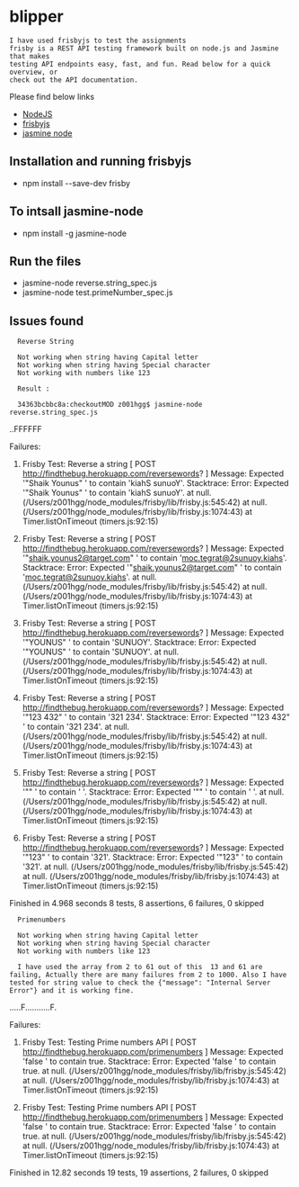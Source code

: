 # blipper
	I have used frisbyjs to test the assignments 
	frisby is a REST API testing framework built on node.js and Jasmine that makes
	testing API endpoints easy, fast, and fun. Read below for a quick overview, or
	check out the API documentation.
Please find below links
* [NodeJS](https://nodejs.org/en/download/)
* [frisbyjs](http://frisbyjs.com/)
* [jasmine node](http://jasmine.github.io/2.0/introduction.html)


## Installation and running frisbyjs

* npm install --save-dev frisby

## To intsall jasmine-node

* npm install -g jasmine-node

## Run the files

* jasmine-node reverse.string_spec.js
* jasmine-node test.primeNumber_spec.js 

## Issues found
      Reverse String
    
      Not working when string having Capital letter
      Not working when string having Special character
      Not working with numbers like 123
      
      Result :
      
      34363bcbbc8a:checkoutMOD z001hgg$ jasmine-node reverse.string_spec.js 
..FFFFFF

Failures:

  1) Frisby Test: Reverse a string 
	[ POST http://findthebug.herokuapp.com/reversewords? ]
   Message:
     Expected '"Shaik Younus"
' to contain 'kiahS sunuoY'.
   Stacktrace:
     Error: Expected '"Shaik Younus"
' to contain 'kiahS sunuoY'.
    at null.<anonymous> (/Users/z001hgg/node_modules/frisby/lib/frisby.js:545:42)
    at null.<anonymous> (/Users/z001hgg/node_modules/frisby/lib/frisby.js:1074:43)
    at Timer.listOnTimeout (timers.js:92:15)

  2) Frisby Test: Reverse a string 
	[ POST http://findthebug.herokuapp.com/reversewords? ]
   Message:
     Expected '"shaik.younus2@target.com"
' to contain 'moc.tegrat@2sunuoy.kiahs'.
   Stacktrace:
     Error: Expected '"shaik.younus2@target.com"
' to contain 'moc.tegrat@2sunuoy.kiahs'.
    at null.<anonymous> (/Users/z001hgg/node_modules/frisby/lib/frisby.js:545:42)
    at null.<anonymous> (/Users/z001hgg/node_modules/frisby/lib/frisby.js:1074:43)
    at Timer.listOnTimeout (timers.js:92:15)

  3) Frisby Test: Reverse a string 
	[ POST http://findthebug.herokuapp.com/reversewords? ]
   Message:
     Expected '"YOUNUS"
' to contain 'SUNUOY'.
   Stacktrace:
     Error: Expected '"YOUNUS"
' to contain 'SUNUOY'.
    at null.<anonymous> (/Users/z001hgg/node_modules/frisby/lib/frisby.js:545:42)
    at null.<anonymous> (/Users/z001hgg/node_modules/frisby/lib/frisby.js:1074:43)
    at Timer.listOnTimeout (timers.js:92:15)

  4) Frisby Test: Reverse a string 
	[ POST http://findthebug.herokuapp.com/reversewords? ]
   Message:
     Expected '"123 432"
' to contain '321 234'.
   Stacktrace:
     Error: Expected '"123 432"
' to contain '321 234'.
    at null.<anonymous> (/Users/z001hgg/node_modules/frisby/lib/frisby.js:545:42)
    at null.<anonymous> (/Users/z001hgg/node_modules/frisby/lib/frisby.js:1074:43)
    at Timer.listOnTimeout (timers.js:92:15)

  5) Frisby Test: Reverse a string 
	[ POST http://findthebug.herokuapp.com/reversewords? ]
   Message:
     Expected '""
' to contain ' '.
   Stacktrace:
     Error: Expected '""
' to contain ' '.
    at null.<anonymous> (/Users/z001hgg/node_modules/frisby/lib/frisby.js:545:42)
    at null.<anonymous> (/Users/z001hgg/node_modules/frisby/lib/frisby.js:1074:43)
    at Timer.listOnTimeout (timers.js:92:15)

  6) Frisby Test: Reverse a string 
	[ POST http://findthebug.herokuapp.com/reversewords? ]
   Message:
     Expected '"123"
' to contain '321'.
   Stacktrace:
     Error: Expected '"123"
' to contain '321'.
    at null.<anonymous> (/Users/z001hgg/node_modules/frisby/lib/frisby.js:545:42)
    at null.<anonymous> (/Users/z001hgg/node_modules/frisby/lib/frisby.js:1074:43)
    at Timer.listOnTimeout (timers.js:92:15)

Finished in 4.968 seconds
8 tests, 8 assertions, 6 failures, 0 skipped


      Primenumbers
    
      Not working when string having Capital letter
      Not working when string having Special character
      Not working with numbers like 123
      
      I have used the array from 2 to 61 out of this  13 and 61 are failing, Actually there are many failures from 2 to 1000. Also I have tested for string value to check the {"message": "Internal Server Error"} and it is working fine.
      
.....F...........F.

Failures:

  1) Frisby Test:  Testing Prime numbers API 
	[ POST http://findthebug.herokuapp.com/primenumbers ]
   Message:
     Expected 'false
' to contain true.
   Stacktrace:
     Error: Expected 'false
' to contain true.
    at null.<anonymous> (/Users/z001hgg/node_modules/frisby/lib/frisby.js:545:42)
    at null.<anonymous> (/Users/z001hgg/node_modules/frisby/lib/frisby.js:1074:43)
    at Timer.listOnTimeout (timers.js:92:15)

  2) Frisby Test:  Testing Prime numbers API 
	[ POST http://findthebug.herokuapp.com/primenumbers ]
   Message:
     Expected 'false
' to contain true.
   Stacktrace:
     Error: Expected 'false
' to contain true.
    at null.<anonymous> (/Users/z001hgg/node_modules/frisby/lib/frisby.js:545:42)
    at null.<anonymous> (/Users/z001hgg/node_modules/frisby/lib/frisby.js:1074:43)
    at Timer.listOnTimeout (timers.js:92:15)

Finished in 12.82 seconds
19 tests, 19 assertions, 2 failures, 0 skipped

